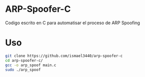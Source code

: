 # ARP-Spoofer-C
Codigo escrito en C para automatisar el proceso de ARP Spoofing

# Uso
```bash
git clone https://github.com/ismael3440/arp-spoofer-c
cd arp-spoofer-c/
gcc -o arp_spoof main.c
sudo ./arp_spoof
```
